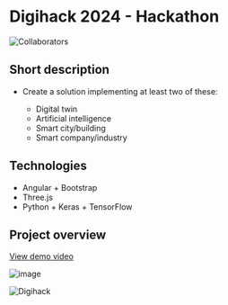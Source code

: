 # Digihack 2024 - Hackathon

![Collaborators](https://img.shields.io/badge/Collaborators-3-green)

## Short description

- Create a solution implementing at least two of these:

    - Digital twin
    - Artificial intelligence
    - Smart city/building
    - Smart company/industry

## Technologies

- Angular + Bootstrap
- Three.js
- Python + Keras + TensorFlow

## Project overview

[View demo video](https://github.com/user-attachments/assets/0ed54c18-667a-4f53-90f8-acbe87d68dce)

![image](https://github.com/user-attachments/assets/cb02d9c5-f6af-40fb-8bad-edede746f79c)

![Digihack](https://github.com/user-attachments/assets/19d40b83-4a52-4dd6-975c-890634a4d7c9)

